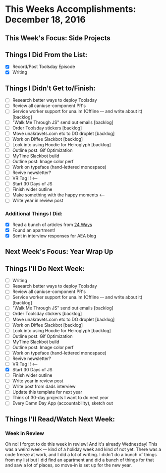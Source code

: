 # This Weeks Accomplishments: December 18, 2016

## This Week's Focus: Side Projects

## Things I Did From the List:

- [x] Record/Post Toolsday Episode
- [x] Writing

## Things I Didn't Get to/Finish:

- [ ] Research better ways to deploy Toolsday
- [ ] Review all caniuse-component PR's
- [ ] Service worker support for una.im (Offline -- and write about it) [backlog]
- [ ] "Walk Me Through JS" send out emails [backlog]
- [ ] Order Toolsday stickers [backlog]
- [ ] Move unakravets.com etc to DO droplet [backlog]
- [ ] Work on Diffee Slackbot [backlog]
- [ ] Look into using Hoodie for Heiroglyph [backlog]
- [ ] Outline post: Gif Optimization
- [ ] MyTime Slackbot build
- [ ] Outline post: Image color perf
- [ ] Work on typeface (hand-lettered monospace)
- [ ] Revive newsletter?
- [ ] VR Tag !! <--
- [ ] Start 30 Days of JS 
- [ ] Finish wider outline
- [ ] Make something with the happy moments <-- 
- [ ] Write year in review post

### Additional Things I Did:

- [x] Read a bunch of articles from [24 Ways](http://24ways.org)
- [x] Found an apartment!
- [x] Sent in interview responses for AEA blog

## Next Week's Focus: Year Wrap Up

## Things I'll Do Next Week:

- [ ] Writing
- [ ] Research better ways to deploy Toolsday
- [ ] Review all caniuse-component PR's
- [ ] Service worker support for una.im (Offline -- and write about it) [backlog]
- [ ] "Walk Me Through JS" send out emails [backlog]
- [ ] Order Toolsday stickers [backlog]
- [ ] Move unakravets.com etc to DO droplet [backlog]
- [ ] Work on Diffee Slackbot [backlog]
- [ ] Look into using Hoodie for Heiroglyph [backlog]
- [ ] Outline post: Gif Optimization
- [ ] MyTime Slackbot build
- [ ] Outline post: Image color perf
- [ ] Work on typeface (hand-lettered monospace)
- [ ] Revive newsletter?
- [ ] VR Tag !! <--
- [x] Start 30 Days of JS 
- [ ] Finish wider outline
- [ ] Write year in review post
- [ ] Write post from dads interview
- [ ] Update this template for next year
- [ ] Think of 30-day projects I want to do next year
- [ ] Every Damn Day App (accountability), sketch out

## Things I'll Read/Watch Next Week:

### Week in Review

Oh no! I forgot to do this week in review! And it's already Wednesday! This was a weird week -- kind of a holiday week and kind of not yet. There was a code freeze at work, and I did a lot of writing. I didn't do a bunch of things from my list but I did find an apartment and did a bunch of things for that and saw a lot of places, so move-in is set up for the new year.
